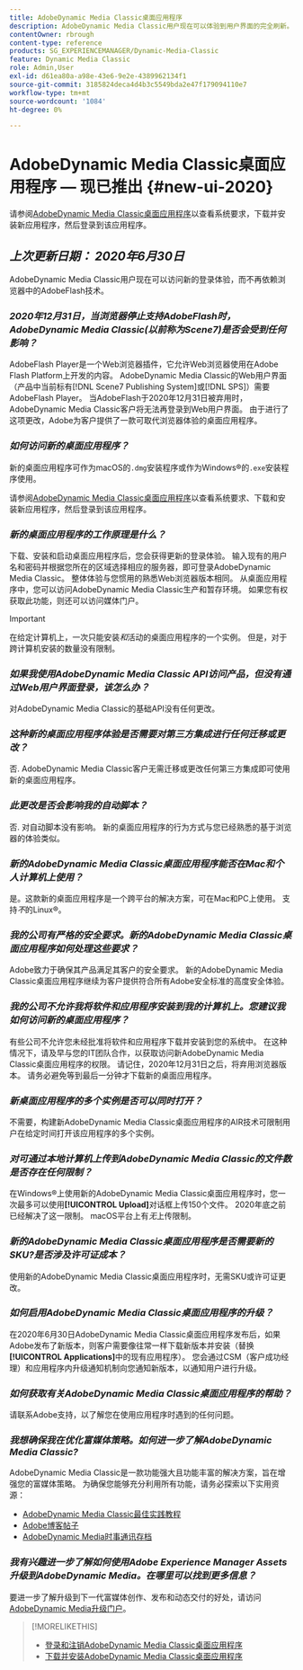 ```yaml
---
title: AdobeDynamic Media Classic桌面应用程序
description: AdobeDynamic Media Classic用户现在可以体验到用户界面的完全刷新。 该体验提供了更新的登录功能，其中包含指向有价值资源的链接，此更新不再依赖于浏览器中的AdobeFlash技术。
contentOwner: rbrough
content-type: reference
products: SG_EXPERIENCEMANAGER/Dynamic-Media-Classic
feature: Dynamic Media Classic
role: Admin,User
exl-id: d61ea80a-a98e-43e6-9e2e-4389962134f1
source-git-commit: 3185824deca4d4b3c5549bda2e47f179094110e7
workflow-type: tm+mt
source-wordcount: '1084'
ht-degree: 0%

---
```


# AdobeDynamic Media Classic桌面应用程序 — 现已推出 {#new-ui-2020}

请参阅[AdobeDynamic Media Classic桌面应用程序](/help/dynamic-media-classic-desktop-app.md)以查看系统要求，下载并安装新应用程序，然后登录到该应用程序。

## _上次更新日期： 2020年6月30日_

AdobeDynamic Media Classic用户现在可以访问新的登录体验，而不再依赖浏览器中的AdobeFlash技术。

### **_2020年12月31日，当浏览器停止支持AdobeFlash时，AdobeDynamic Media Classic(以前称为Scene7)是否会受到任何影响？_**

AdobeFlash Player是一个Web浏览器插件，它允许Web浏览器使用在Adobe Flash Platform上开发的内容。 AdobeDynamic Media Classic的Web用户界面（产品中当前标有[!DNL Scene7 Publishing System]或[!DNL SPS]）需要AdobeFlash Player。 当AdobeFlash于2020年12月31日被弃用时，AdobeDynamic Media Classic客户将无法再登录到Web用户界面。 由于进行了这项更改，Adobe为客户提供了一款可取代浏览器体验的桌面应用程序。

### **_如何访问新的桌面应用程序？_**

新的桌面应用程序可作为macOS的`.dmg`安装程序或作为Windows®的`.exe`安装程序使用。

请参阅[AdobeDynamic Media Classic桌面应用程序](/help/dynamic-media-classic-desktop-app.md)以查看系统要求、下载和安装新应用程序，然后登录到该应用程序。

<!-- NEWSLETTER IS DEAD The download links are also available by way of the [Adobe Dynamic Media Classic newsletter subscription page.](https://www.adobe.com/subscription/dynamic-media-newsletter.html) -->

### **_新的桌面应用程序的工作原理是什么？_**

下载、安装和启动桌面应用程序后，您会获得更新的登录体验。 输入现有的用户名和密码并根据您所在的区域选择相应的服务器，即可登录AdobeDynamic Media Classic。 整体体验与您惯用的熟悉Web浏览器版本相同。 从桌面应用程序中，您可以访问AdobeDynamic Media Classic生产和暂存环境。 如果您有权获取此功能，则还可以访问媒体门户。

>[!IMPORTANT]
>
>在给定计算机上，一次只能安装&#x200B;*和*&#x200B;活动的桌面应用程序的一个实例。 但是，对于跨计算机安装的数量没有限制。

### **_如果我使用AdobeDynamic Media Classic API访问产品，但没有通过Web用户界面登录，该怎么办？_**

对AdobeDynamic Media Classic的基础API没有任何更改。

### **_这种新的桌面应用程序体验是否需要对第三方集成进行任何迁移或更改？_**

否. AdobeDynamic Media Classic客户无需迁移或更改任何第三方集成即可使用新的桌面应用程序。

### **_此更改是否会影响我的自动脚本？_**

否. 对自动脚本没有影响。 新的桌面应用程序的行为方式与您已经熟悉的基于浏览器的体验类似。

### **_新的AdobeDynamic Media Classic桌面应用程序能否在Mac和个人计算机上使用？_**

是。这款新的桌面应用程序是一个跨平台的解决方案，可在Mac和PC上使用。 支持&#x200B;*不*&#x200B;的Linux®。

### **_我的公司有严格的安全要求。新的AdobeDynamic Media Classic桌面应用程序如何处理这些要求？_**

Adobe致力于确保其产品满足其客户的安全要求。 新的AdobeDynamic Media Classic桌面应用程序继续为客户提供符合所有Adobe安全标准的高度安全体验。

### **_我的公司不允许我将软件和应用程序安装到我的计算机上。您建议我如何访问新的桌面应用程序？_**

有些公司不允许您未经批准将软件和应用程序下载并安装到您的系统中。 在这种情况下，请及早与您的IT团队合作，以获取访问新AdobeDynamic Media Classic桌面应用程序的权限。 请记住，2020年12月31日之后，将弃用浏览器版本。 请务必避免等到最后一分钟才下载新的桌面应用程序。

### **_新桌面应用程序的多个实例是否可以同时打开？_**

不需要，构建新AdobeDynamic Media Classic桌面应用程序的AIR技术可限制用户在给定时间打开该应用程序的多个实例。

### **_对可通过本地计算机上传到AdobeDynamic Media Classic的文件数是否存在任何限制？_**

在Windows®上使用新的AdobeDynamic Media Classic桌面应用程序时，您一次最多可以使用&#x200B;**[!UICONTROL Upload]**&#x200B;对话框上传150个文件。 2020年底之前已经解决了这一限制。 macOS平台上有&#x200B;*无*&#x200B;上传限制。

### **_新的AdobeDynamic Media Classic桌面应用程序是否需要新的SKU?是否涉及许可证成本？_**

使用新的AdobeDynamic Media Classic桌面应用程序时，无需SKU或许可证更改。

### **_如何启用AdobeDynamic Media Classic桌面应用程序的升级？_**

在2020年6月30日AdobeDynamic Media Classic桌面应用程序发布后，如果Adobe发布了新版本，则客户需要像往常一样下载新版本并安装（替换&#x200B;**[!UICONTROL Applications]**&#x200B;中的现有应用程序）。 您会通过CSM（客户成功经理）和应用程序内升级通知机制向您通知新版本，以通知用户进行升级。

### **_如何获取有关AdobeDynamic Media Classic桌面应用程序的帮助？_**

请联系Adobe支持，以了解您在使用应用程序时遇到的任何问题。

### **_我想确保我在优化富媒体策略。如何进一步了解AdobeDynamic Media Classic?_**

AdobeDynamic Media Classic是一款功能强大且功能丰富的解决方案，旨在增强您的富媒体策略。 为确保您能够充分利用所有功能，请务必探索以下实用资源：

* [AdobeDynamic Media Classic最佳实践教程](https://experienceleague.adobe.com/docs/experience-manager-learn/dynamic-media-classic-tutorial/overview.html)
* [Adobe博客帖子](https://blog.adobe.com/)<!-- (https://blog.adobe.com/tag/dynamic-media/) -->
* [AdobeDynamic Media时事通讯存档](https://experienceleague.adobe.com/docs/dynamic-media-classic/using/dynamic-media-newsletter.html)

<!-- HIDDEN AUGUST 2, 2021 BECAUSE THE NEWSLETTER WAS DISCONTINUED Plus, [subscribe to the Dynamic Media newsletter](https://www.adobe.com/subscription/dynamic-media-newsletter.html) to stay current on the latest news, information, training opportunities, powerful features available to you such as [Smart Imaging](https://experienceleague.adobe.com/docs/experience-manager-65/assets/dynamic/imaging-faq.html#dynamic), and the complementary audit program. -->

### **_我有兴趣进一步了解如何使用Adobe Experience Manager Assets升级到AdobeDynamic Media。在哪里可以找到更多信息？_**

要进一步了解升级到下一代富媒体创作、发布和动态交付的好处，请访问[AdobeDynamic Media升级门户](https://exploreadobe.com/dynamic-media-upgrade/)。

>[!MORELIKETHIS]
>
>* [登录和注销AdobeDynamic Media Classic桌面应用程序](/help/signing-out.md)
>* [下载并安装AdobeDynamic Media Classic桌面应用程序](/help/dynamic-media-classic-desktop-app.md)



<!-- SAVE - OLD LINK TO BEST PRACTICES GUIDE IN PDF https://www.adobe.com/content/dam/www/us/en/marketing/experience-manager-assets/dynamic-media/adobe-dynamic-media-classic-best-practices-guide.pdf -->
